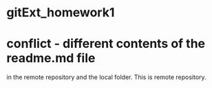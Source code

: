 # gitExt_homework1
# conflict - different contents of the readme.md file
in the remote repository and the local folder.
This is remote repository.
